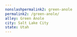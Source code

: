 ```yaml
---
﻿nonslashpermalink2: green-anole
permalink2: /green-anole/
alley: Green Anole
city: Salt Lake City
state: Utah
---
```

